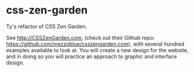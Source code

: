 css-zen-garden
=======================

Ty's refactor of CSS Zen Garden.

See http://CSSZenGarden.com, (check out their Github repo:
https://github.com/mezzoblue/csszengarden.com), with several hundred examples
available to look at. You will create a new design for the website, and in
doing so you will practice an approach to graphic and interface design.
